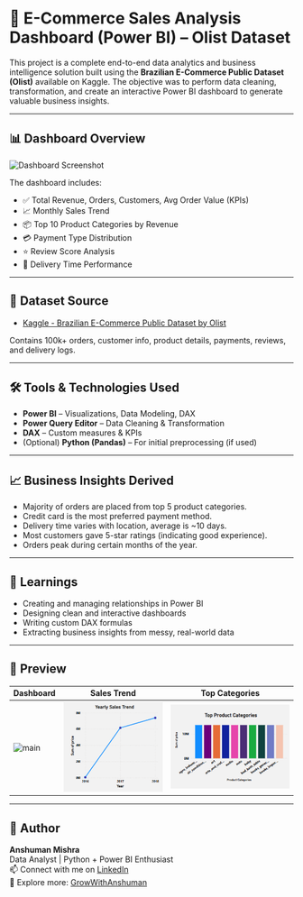 # 🛒 E-Commerce Sales Analysis Dashboard (Power BI) – Olist Dataset

This project is a complete end-to-end data analytics and business intelligence solution built using the **Brazilian E-Commerce Public Dataset (Olist)** available on Kaggle. The objective was to perform data cleaning, transformation, and create an interactive Power BI dashboard to generate valuable business insights.

---

## 📊 Dashboard Overview

![Dashboard Screenshot](dashboard_screenshot.png) <!-- upload your dashboard image in the repo -->

The dashboard includes:

- ✅ Total Revenue, Orders, Customers, Avg Order Value (KPIs)
- 📈 Monthly Sales Trend
- 📦 Top 10 Product Categories by Revenue
- 💳 Payment Type Distribution
- ⭐ Review Score Analysis
- 🚚 Delivery Time Performance

---

## 📁 Dataset Source

- [Kaggle - Brazilian E-Commerce Public Dataset by Olist](https://www.kaggle.com/datasets/olistbr/brazilian-ecommerce)

Contains 100k+ orders, customer info, product details, payments, reviews, and delivery logs.

---

## 🛠️ Tools & Technologies Used

- **Power BI** – Visualizations, Data Modeling, DAX
- **Power Query Editor** – Data Cleaning & Transformation
- **DAX** – Custom measures & KPIs
- (Optional) **Python (Pandas)** – For initial preprocessing (if used)

---

## 📈 Business Insights Derived

- Majority of orders are placed from top 5 product categories.
- Credit card is the most preferred payment method.
- Delivery time varies with location, average is ~10 days.
- Most customers gave 5-star ratings (indicating good experience).
- Orders peak during certain months of the year.

---

## 🧠 Learnings

- Creating and managing relationships in Power BI
- Designing clean and interactive dashboards
- Writing custom DAX formulas
- Extracting business insights from messy, real-world data

---

## 📸 Preview

| Dashboard | Sales Trend | Top Categories |
|----------|-------------|----------------|
| ![main](screenshots/dashboard_main.png) | ![trend](screenshots/sales_trend.png) | ![categories](screenshots/top_categories.png) |

---

## 🧾 Author

**Anshuman Mishra**  
Data Analyst | Python + Power BI Enthusiast  
📫 Connect with me on [LinkedIn](https://www.linkedin.com/in/anshuman-mishra-profile-link)  
📁 Explore more: [GrowWithAnshuman](https://www.youtube.com/@GrowWithAnshuman)

